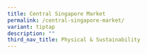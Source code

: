 ```yaml
---
title: Central Singapore Market
permalink: /central-singapore-market/
variant: tiptap
description: ""
third_nav_title: Physical & Sustainability
---
```

